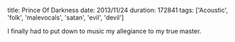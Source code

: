 title: Prince Of Darkness
date: 2013/11/24
duration: 172841
tags: ['Acoustic', 'folk', 'malevocals', 'satan', 'evil', 'devil']

I finally had to put down to music my allegiance to my true master.
